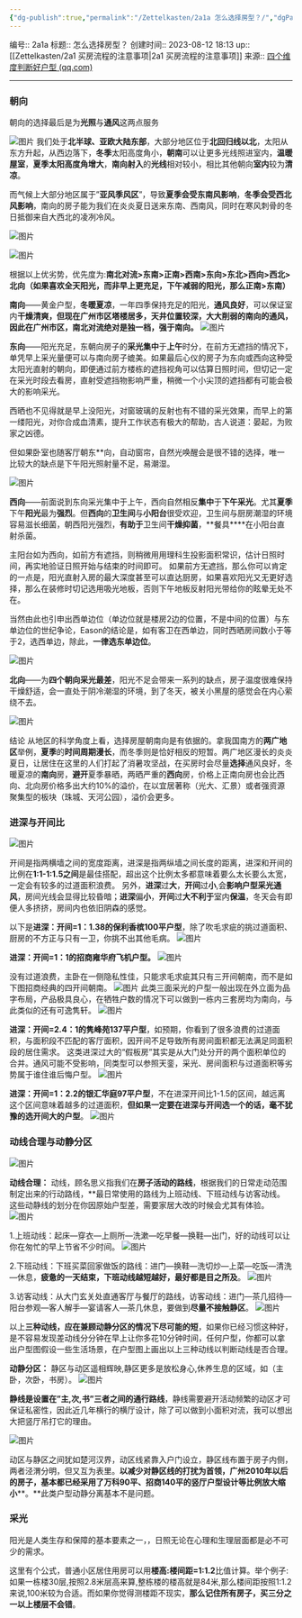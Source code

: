 ```yaml
---
{"dg-publish":true,"permalink":"/Zettelkasten/2a1a 怎么选择房型？/","dgPassFrontmatter":true}
---
```


编号:: 2a1a
标题:: 怎么选择房型？
创建时间:: 2023-08-12 18:13
up:: [[Zettelkasten/2a1 买房流程的注意事项\|2a1 买房流程的注意事项]]
来源:: [四个维度判断好户型 (qq.com)](https://mp.weixin.qq.com/s/wLDBStHtJIQk9QpNqsmPRA)

---
### 朝向
朝向的选择最后是为**光照**与**通风**这两点服务

![图片](/img/user/attachment/图片-3.png)
我们处于**北半球、亚欧大陆东部**，大部分地区位于**北回归线以北**，太阳从东方升起，从西边落下，**冬季**太阳高度角小，**朝南**可以让更多光线照进室内，**温暖屋室**，**夏季太阳高度角增大**，**南向射入**的**光线**相对较小，相比其他朝向**室内**较为**清凉**。

而气候上大部分地区属于”**亚风季风区**”，导致**夏季会受东南风影响**，**冬季会受西北风影响**，南向的房子能为我们在炎炎夏日送来东南、西南风，同时在寒风刺骨的冬日抵御来自大西北的凌冽冷风。  

![图片](/img/user/attachment/图片-1.jpg)

![图片](/img/user/attachment/图片.png)

根据以上优劣势，优先度为:**南北对流>东南>正南>西南>东向>东北>西向>西北>北向（如果喜欢全天阳光，而非早上更充足，下午减弱的阳光，那么正南>东南）**

**南向**——黄金户型，**冬暖夏凉**，一年四季保持充足的阳光，**通风良好**，可以保证室内**干燥清爽，但现在广州市区塔楼居多，天井位置较深，大大削弱的南向的通风，因此在广州市区，南北对流绝对是独一档，强于南向。**
![图片](/img/user/attachment/图片-4.png)

**东向**——阳光充足，东朝向房子的**采光集中**于**上午**时分，在前方无遮挡的情况下，单凭早上采光量便可以与南向房子媲美。如果最后心仪的房子为东向或西向这种受太阳光直射的朝向，即便通过前方楼栋的遮挡视角可以估算日照时间，但切记一定在采光时段去看房，直射受遮挡物影响严重，稍微一个小尖顶的遮挡都有可能会极大的影响采光。

西晒也不见得就是早上没阳光，对窗玻璃的反射也有不错的采光效果，而早上的第一缕阳光，对你合成血清素，提升工作状态有极大的帮助，古人说道：晏起，为败家之凶德。

但如果卧室也随客厅朝东**向，自动窗帘，自然光唤醒会是很不错的选择，唯一比较大的缺点是下午阳光照射量不足，易潮湿。

![图片](/img/user/attachment/图片-5.png)

**西向**——前面说到东向采光集中于上午，西向自然相反**集中**于**下午采光**。尤其**夏季**下午**阳光**最为**强烈**。但**西向**的**卫生间**与**小阳台**很受欢迎，卫生间与厨房潮湿的环境容易滋长细菌，朝西阳光强烈，**有助于**卫生间**干燥抑菌**，**餐具****在小阳台直射杀菌。

主阳台如为西向，如前方有遮挡，则稍微用用理科生投影面积常识，估计日照时间，再实地验证日照开始与结束的时间即可。
如果前方无遮挡，那么你可以肯定的一点是，阳光直射入房的最大深度甚至可以直达厨房，如果喜欢阳光又无更好选择，那么在装修时切记选用吸光地板，否则下午地板反射阳光带给你的眩晕无处不在。

当然由此也引申出西单边位（单边位就是楼房2边的位置，不是中间的位置）与东单边位的世纪争论，Eason的结论是，如有客卫在西单边，同时西晒房间数小于等于2，选西单边，除此，**一律选东单边位**。

![图片](/img/user/attachment/图片-1.png)

**北向**——为**四个朝向采光最差**，阳光不足会带来一系列的缺点，房子温度很难保持干燥舒适，会一直处于阴冷潮湿的环境，到了冬天，被关小黑屋的感觉会在内心萦绕不去。

![图片](/img/user/attachment/图片-2.png)

结论
从地区的科学角度上看，选择房屋朝南向是有依据的。拿我国南方的**两广地区**举例，**夏季**的**时间周期漫长**，而冬季则是恰好相反的短暂。两广地区漫长的炎炎夏日，让居住在这里的人们打起了消暑攻坚战，在买房时会尽量**选择**通风良好，冬暖夏凉的**南向**房，**避开**夏季暴晒，两晒严重的**西向**房，价格上正南向房也会比西向、北向房价格多出大约10%的溢价，在以宜居著称（光大、汇景）或者强资源聚集型的板块（珠城、天河公园），溢价会更多。

  

### 进深与开间比
![图片](/img/user/attachment/图片.jpg)

开间是指两横墙之间的宽度距离，进深是指两纵墙之间长度的距离，进深和开间的比例在**1:1-1:1.5之间**是最佳搭配，超出这个比例太多都意味着要么太长要么太宽，一定会有较多的过道面积浪费。
另外，**进深**过**大**，**开间**过**小**,会**影响户型采光通风**，房间光线会显得比较昏暗；**进深**偏**小**，**开间**过**大不利于**室内**保温**，冬天会有即便人多挤挤，房间内也依旧阴森的感觉。

以下是**进深：开间=1：1.38的保利香槟100平户型**，除了吹毛求疵的挑过道面积、厨房的不方正与只有一卫，你挑不出其他毛病。
![图片](/img/user/attachment/图片-5.png)

**进深：开间=1：1的招商雍华府飞机户型。**
![图片](/img/user/attachment/图片-13.png)

没有过道浪费，主卧在一侧隐私性佳，只能求毛求疵其只有三开间朝南，而不是如下图招商经典的四开间朝南。
![图片](/img/user/attachment/图片-6.png)
此类三面采光的户型一般出现在外立面为品字布局，产品极具良心，在牺牲户数的情况下可以做到一栋内三套房均为南向，与此类似的还有可逸隽轩。
![图片](/img/user/attachment/图片-14.png)

**进深：开间=2.4：1的隽峰苑137平户型**，如预期，你看到了很多浪费的过道面积，与面积段不匹配的客厅面积，因开间不足导致所有房间面积都无法满足同面积段的居住需求。
这类进深过大的“假板房”其实是从大门处分开的两个面积单位的合并。通风可能不受影响，同类型可以参照天銮，采光、房间面积与过道面积等劣势属于谁住谁后悔户型。
![图片](/img/user/attachment/图片-11.png)

**进深：开间=1：2.2的银汇华庭97平户型**，不在进深开间比1-1.5的区间，越远离这个区间意味着越多的过道面积，**但如果一定要在进深与开间选一个的话，毫不犹豫的选开间大的户型**。
![图片](/img/user/attachment/图片-2.jpg)


### 动线合理与动静分区

![图片](/img/user/attachment/图片-7.png)

**动线合理：**
动线，顾名思义指我们在**房子活动的路线**，根据我们的日常走动范围制定出来的行动路线，**最日常使用的路线为上班动线、下班动线与访客动线。这些动静线的划分在你因原始户型差，需要家居大改的时候会尤其有体验。
![图片](/img/user/attachment/图片-10.png)

1.上班动线：起床—穿衣—上厕所—洗漱—吃早餐—换鞋—出门，好的动线可以让你在匆忙的早上节省不少时间。
![图片](/img/user/attachment/图片-12.png)

2.下班动线：下班买菜回家做饭的路线：进门—换鞋—洗切炒—上菜—吃饭—清洗—休息，**疲惫的一天结束，下班动线越短越好，最好都是目之所及**。
![图片](/img/user/attachment/图片-9.png)

3.访客动线：从大门玄关处直通客厅与餐厅的路线，访客动线：进门—茶几招待—阳台参观—客人解手—宴请客人—茶几休息，要做到**尽量不接触静区**。
![图片](/img/user/attachment/图片-8.png)

以上**三种动线，应在兼顾动静分区的情况下尽可能的短**，如果你已经习惯这种好，是不容易发现差动线分分钟在早上让你多花10分钟时间，任何户型，你都可以拿出户型图假设一些生活场景，在户型图上画出以上三种动线以判断动线是否合理。


**动静分区：**
静区与动区遥相辉映,静区更多是放松身心,休养生息的区域，如（主卧，次卧，书房）。
![图片](/img/user/attachment/图片-7.png)

**静线是设置在”主,次,书”三者之间的通行路线**，静线需要避开活动频繁的动区才可保证私密性，因此近几年横行的横厅设计，除了可以做到小面积对流，我可以想出大把竖厅吊打它的理由。

![图片](/img/user/attachment/图片-9.png)

动区与静区之间犹如楚河汉界，动区线紧靠入户门设立，静区线布置于房子内侧，两者泾渭分明，但又互为表里。**以****减****少对静区线的打扰为首领，广州2010年以后的房子，基本都已经采用了万科90平、招商140平的竖厅户型设计等比例放大缩小****。**此类户型动静分离基本不是问题。

### 采光

阳光是人类生存和保障的基本要素之一，，日照无论在心理和生理层面都是必不可少的需求。

这里有个公式，普通小区居住用房可以用**楼高:楼间距=1:1.2**比值计算。举个例子: 如果一栋楼30层,按照2.8米层高来算,整栋楼的楼高就是84米,那么楼间距按照1:1.2来说,100米较为合适。而如果你觉得测楼距不现实，**那么记住所有房子，买三分之一以上楼层不会错**。

